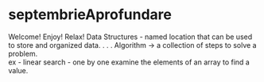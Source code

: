 # septembrieAprofundare
Welcome! Enjoy! Relax! 
Data Structures  - named location that  can be used to store and organized data. 
.
.
.
Algorithm -> a collection of steps to solve a problem.  
ex - linear search  - one by one examine the elements  of an array to find a value.
